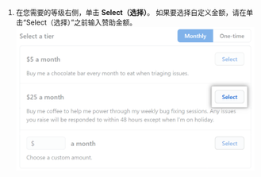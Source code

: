 1. 在您需要的等级右侧，单击 **Select（选择）**。 如果要选择自定义金额，请在单击“Select（选择）”之前输入赞助金额。 ![选择等级框](/assets/images/help/sponsors/select-a-tier-box.png)

